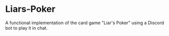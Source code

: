 # Liars-Poker
A functional implementation of the card game "Liar's Poker" using a Discord bot to play it in chat.
